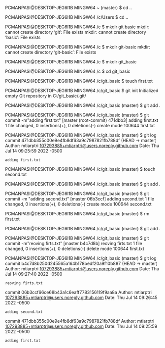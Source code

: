 PCMANPASI@DESKTOP-JEG6I1B MINGW64 ~ (master)
$ cd ..

PCMANPASI@DESKTOP-JEG6I1B MINGW64 /c/Users
$ cd ..

PCMANPASI@DESKTOP-JEG6I1B MINGW64 /c
$ mkdir git basic
mkdir: cannot create directory ‘git’: File exists
mkdir: cannot create directory ‘basic’: File exists

PCMANPASI@DESKTOP-JEG6I1B MINGW64 /c
$ mkdir git-basic
mkdir: cannot create directory ‘git-basic’: File exists

PCMANPASI@DESKTOP-JEG6I1B MINGW64 /c
$ mkdir git_basic

PCMANPASI@DESKTOP-JEG6I1B MINGW64 /c
$ cd git_basic

PCMANPASI@DESKTOP-JEG6I1B MINGW64 /c/git_basic
$ touch first.txt

PCMANPASI@DESKTOP-JEG6I1B MINGW64 /c/git_basic
$ git init
Initialized empty Git repository in C:/git_basic/.git/

PCMANPASI@DESKTOP-JEG6I1B MINGW64 /c/git_basic (master)
$ git add .

PCMANPASI@DESKTOP-JEG6I1B MINGW64 /c/git_basic (master)
$ git commit -m"adding first.txt"
[master (root-commit) 471dbb3] adding first.txt
 1 file changed, 0 insertions(+), 0 deletions(-)
 create mode 100644 first.txt

PCMANPASI@DESKTOP-JEG6I1B MINGW64 /c/git_basic (master)
$ git log
commit 471dbb355c00e9e4fb8df63a9c7987821fb788df (HEAD -> master)
Author: mtiarptri <107293885+mtiarptri@users.noreply.github.com>
Date:   Thu Jul 14 09:25:59 2022 -0500

    adding first.txt

PCMANPASI@DESKTOP-JEG6I1B MINGW64 /c/git_basic (master)
$ touch second.txt

PCMANPASI@DESKTOP-JEG6I1B MINGW64 /c/git_basic (master)
$ git add .

PCMANPASI@DESKTOP-JEG6I1B MINGW64 /c/git_basic (master)
$ git commit -m "adding second.txt"
[master 06b3ccf] adding second.txt
 1 file changed, 0 insertions(+), 0 deletions(-)
 create mode 100644 second.txt

PCMANPASI@DESKTOP-JEG6I1B MINGW64 /c/git_basic (master)
$ rm first.txt

PCMANPASI@DESKTOP-JEG6I1B MINGW64 /c/git_basic (master)
$ git add .

PCMANPASI@DESKTOP-JEG6I1B MINGW64 /c/git_basic (master)
$ git commit -m"reoving firts.txt"
[master b4c7d8b] reoving firts.txt
 1 file changed, 0 insertions(+), 0 deletions(-)
 delete mode 100644 first.txt

PCMANPASI@DESKTOP-JEG6I1B MINGW64 /c/git_basic (master)
$ git log
commit b4c7d8b250d245565a164b178bedf20a9f10b887 (HEAD -> master)
Author: mtiarptri <107293885+mtiarptri@users.noreply.github.com>
Date:   Thu Jul 14 09:27:40 2022 -0500

    reoving firts.txt

commit 06b3ccf66ce68b43a1c6eaff7783156119f9aa8a
Author: mtiarptri <107293885+mtiarptri@users.noreply.github.com>
Date:   Thu Jul 14 09:26:45 2022 -0500

    adding second.txt

commit 471dbb355c00e9e4fb8df63a9c7987821fb788df
Author: mtiarptri <107293885+mtiarptri@users.noreply.github.com>
Date:   Thu Jul 14 09:25:59 2022 -0500

    adding first.txt
